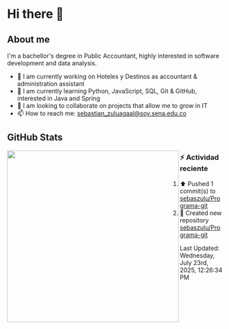 # Hi there 👋

## About me

I'm a bachellor's degree in Public Accountant, highly interested in software development and data analysis.

- 💼 I am currently working on Hoteles y Destinos as accountant & administration assistant
- 🌱 I am currently learning Python, JavaScript, SQL, Git & GitHub, interested in Java and Spring
- 👯 I am looking to collaborate on projects that allow me to grow in IT
- 📫 How to reach me: <sebastian_zuluagaal@soy.sena.edu.co>

## GitHub Stats

<img align="left" width="400" src="https://github-readme-stats.vercel.app/api?username=SebasZulu&show_icons=true&theme=radical" />


### :zap: Actividad reciente
<!--RECENT_ACTIVITY:start-->
1. ⬆️ Pushed 1 commit(s) to [sebaszulu/Programa-git](https://github.com/sebaszulu/Programa-git)<br>
2. 📔 Created new repository [sebaszulu/Programa-git](https://github.com/sebaszulu/Programa-git)<br>
<!--RECENT_ACTIVITY:end-->
<!--RECENT_ACTIVITY:last_update-->
Last Updated: Wednesday, July 23rd, 2025, 12:26:34 PM
<!--RECENT_ACTIVITY:last_update_end-->
